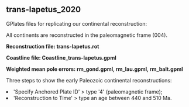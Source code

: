 ## trans-Iapetus_2020

GPlates  files for replicating our continental reconstruction:

All continents are reconstructed in the paleomagnetic frame (004).

__Reconstruction file: trans-Iapetus.rot__

__Coastline file: Coastline_trans-Iapetus.gpml__

__Weighted mean pole errors: rm_gond.gpml, rm_lau.gpml, rm_balt.gpml__


Three steps to show the early Paleozoic continental reconstructions:

<li Run GPlates, load all the files;

<li Select 'Reconstruction' > 'Specify Anchored Plate ID' > type '4' (paleomagnetic frame);

<li Select 'Reconstruction' > 'Reconstruction to Time' > type an age between 440 and 510 Ma.
